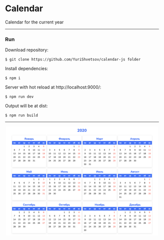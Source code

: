 # Calendar

Calendar for the current year

--------------------------------

### Run

Download repository:

    $ git clone https://github.com/YuriShvetsov/calendar-js folder

Install dependencies:

    $ npm i

Server with hot reload at http://localhost:9000/:

    $ npm run dev

Output will be at dist:

    $ npm run build

--------------------------------

<div align="center">
  <img width="500" height="auto" src="https://github.com/YuriShvetsov/calendar-js/blob/master/scr.jpg">
</div>